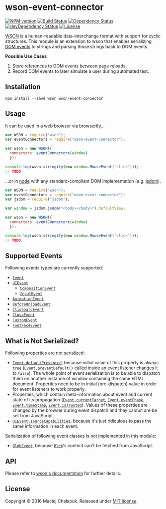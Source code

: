 [npm-url]: https://npmjs.org/package/wson-event-connector
[npm-image]: https://img.shields.io/npm/v/wson-event-connector.svg?maxAge=1

[travis-url]: http://travis-ci.org/webfront-toolkit/wson-event-connector
[travis-image]: https://img.shields.io/travis/webfront-toolkit/wson-event-connector.svg?maxAge=1

[david-url]: https://david-dm.org/webfront-toolkit/wson-event-connector
[david-image]: https://david-dm.org/webfront-toolkit/wson-event-connector.svg

[david-url-dev]: https://david-dm.org/webfront-toolkit/wson-event-connector#info=devDependencies
[david-image-dev]: https://david-dm.org/webfront-toolkit/wson-event-connector/dev-status.svg

[license-url]: LICENSE
[license-image]: https://img.shields.io/github/license/webfront-toolkit/wson-event-connector.svg?maxAge=2592000

# wson-event-connector

[![NPM version][npm-image]][npm-url]
[![Build Status][travis-image]][travis-url]
[![Dependency Status][david-image]][david-url]
[![devDependency Status][david-image-dev]][david-url-dev]
[![License][license-image]][license-url]

[WSON][wson] is a human-readable data-interchange format with support for cyclic
structures. This module is an extension to wson that enables serializing
[DOM events][events] to strings and parsing those strings back to DOM events.

[wson]: https://github.com/tapirdata/wson
[events]: https://developer.mozilla.org/en-US/docs/Web/API/Event

**Possible Use Cases**

 1. Store references to DOM events between page reloads,
 2. Record DOM events to later simulate a user during automated test.

## Installation

```shell
npm install --save wson wson-event-connector
```

## Usage

It can be used in a web browser via [browserify][browserify]...

[browserify]: https://github.com/substack/node-browserify

```javascript
var WSON = require("wson");
var eventConnectors = require("wson-event-connector");

var wson = new WSON({
  connectors: eventConnectors(window)
  });

console.log(wson.stringify(new window.MouseEvent('click')));
// TODO
```

...or in [node][node] with any standard-compliant DOM implementation
(e.g. [jsdom][jsdom]).

[node]: https://nodejs.org/en/
[jsdom]: https://github.com/tmpvar/jsdom

```javascript
var WSON = require("wson");
var eventConnectors = require("wson-event-connector");
var jsdom = require("jsdom");

var window = jsdom.jsdom("<body></body>").defaultView;

var wson = new WSON({
  connectors: eventConnectors(window)
  });

console.log(wson.stringify(new window.MouseEvent('click')));
// TODO
```

## Supported Events

Following events types are currently supported:

 * [`Event`](https://dom.spec.whatwg.org/#interface-event)
  * [`UIEvent`](https://w3c.github.io/uievents/#interface-uievent)
    * [`CompositionEvent`](https://w3c.github.io/uievents/#interface-compositionevent)
    * [`InputEvent`](https://w3c.github.io/uievents/#interface-inputevent)
  * [`AnimationEvent`](https://drafts.csswg.org/css-animations/#interface-animationevent)
  * [`BeforeUnloadEvent`](https://dev.w3.org/html5/spec-LC/history.html#beforeunloadevent)
  * [`ClipboardEvent`](https://w3c.github.io/clipboard-apis/#clipboard-event-interfaces)
  * [`CloseEvent`](https://html.spec.whatwg.org/multipage/comms.html#closeevent)
  * [`CustomEvent`](https://dom.spec.whatwg.org/#interface-customevent)
  * [`FontFaceEvent`](https://wiki.csswg.org/spec/font-load-events)

## What is Not Serialized?

Following properties are not serialized:

 * [`Event.defaultPrevented`][default-prevented], because initial value
  of this property is always `true` ([`Event.preventDefault()`][prevent-default]
  called inside an event listener changes it to `false`).
  The whole point of event serialization is to be able to dispatch them
  on another instance of window containing the same HTML document.
  Properties need to be in initial (pre-dispatch) value in order for event
  listeners to work properly.
 * Properties, which contain meta-information about event and current
   state of its propagation ([`Event.currentTarget`][current-target],
  [`Event.eventPhase`][event-phase], [`Event.timeStamp`][time-stamp],
  [`Event.isTrusted`][is-trusted]). Values of these properties are
  changed by the browser during event dispatch and they cannot are
  be set from JavaScript.
 * [`UIEvent.sourceCapabilities`][source-capabilities], because it's just
  ridiculous to pass the same information in each event.

[default-prevented]: https://developer.mozilla.org/en-US/docs/Web/API/Event/defaultPrevented
[prevent-default]: https://developer.mozilla.org/en-US/docs/Web/API/Event/preventDefault
[current-target]: https://developer.mozilla.org/en-US/docs/Web/API/Event/currentTarget
[event-phase]: https://developer.mozilla.org/en-US/docs/Web/API/Event/eventPhase
[time-stamp]: https://developer.mozilla.org/en-US/docs/Web/API/Event/timeStamp
[is-trusted]: https://developer.mozilla.org/en-US/docs/Web/API/Event/isTrusted
[source-capabilities]: https://developer.mozilla.org/en-US/docs/Web/API/UIEvent/sourceCapabilities

Serialization of following event classes is not implemented in this module:

 * [`BlobEvent`][blob-event], because [`Blob`][blob]'s content can't be fetched
   from JavaScript.

[blob-event]: https://developer.mozilla.org/en-US/docs/Web/API/BlobEvent
[blob]: https://developer.mozilla.org/en-US/docs/Web/API/Blob

## API
Please refer to [wson's documentation][wson] for further details.

## License

Copyright &copy; 2016 Maciej Chałapuk.
Released under [MIT license](LICENSE).
